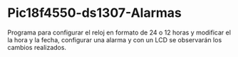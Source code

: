 # Pic18f4550-ds1307-Alarmas
Programa para configurar el reloj en formato de 24 o 12 horas y modificar el la hora y la fecha, configurar una alarma y con un LCD se observarán los cambios realizados.
